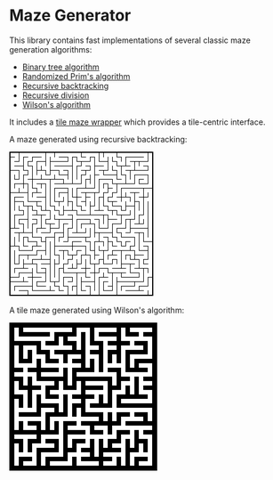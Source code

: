 Maze Generator
==============

This library contains fast implementations of several classic maze generation
algorithms:

* [Binary tree algorithm](src/maze/BinaryTreeMaze.java)
* [Randomized Prim's algorithm](src/maze/RandomizedPrims.java)
* [Recursive backtracking](src/maze/RecursiveBacktracker.java)
* [Recursive division](src/maze/RecursiveDivider.java)
* [Wilson's algorithm](src/maze/Wilsons.java)

It includes a [tile maze wrapper](src/maze/TileMaze.java) which provides a
tile-centric interface.

A maze generated using recursive backtracking:

![Screenshot](recursive_backtracker.png)

A tile maze generated using Wilson's algorithm:

![Screenshot](wilsons.png)
